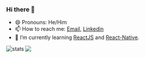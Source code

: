 ### Hi there 👋

<!--
**benNthen/benNthen** is a ✨ _special_ ✨ repository because its `README.md` (this file) appears on your GitHub profile.

Here are some ideas to get you started:

- 🔭 I’m currently working on ...
- 🌱 I’m currently learning ...
- 👯 I’m looking to collaborate on ...
- 🤔 I’m looking for help with ...
- 💬 Ask me about ...
- 📫 How to reach me: ...
- 😄 Pronouns: ...
- ⚡ Fun fact: ...
-->

- 😄 Pronouns: He/Him
- 📫 How to reach me: <a href="benedict.velasco@outlook.com">Email</a>, <a href="https://www.linkedin.com/in/benedict-velasco-40743467/">Linkedin</a>
- 🌱 I’m currently learning <a href="https://react.dev/">ReactJS</a> and <a href="https://reactnative.dev/">React-Native</a>.
<img align="left" src="https://github-readme-stats.vercel.app/api/top-langs?username=benNthen&show_icons=true&locale=en&layout=compact" alt="stats" />
<img align="left" src="https://github-readme-stats.vercel.app/api?username=benNthen&count_private=true&show_icons=true" />
